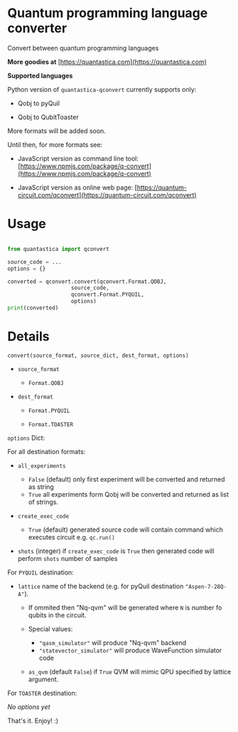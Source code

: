 # Quantum programming language converter

Convert between quantum programming languages

**More goodies at** [https://quantastica.com](https://quantastica.com)


**Supported languages**

Python version of `quantastica-qconvert` currently supports only:

- Qobj to pyQuil

- Qobj to QubitToaster

More formats will be added soon.

Until then, for more formats see:

- JavaScript version as command line tool: [https://www.npmjs.com/package/q-convert](https://www.npmjs.com/package/q-convert)

- JavaScript version as online web page: [https://quantum-circuit.com/qconvert](https://quantum-circuit.com/qconvert)


# Usage

```python

from quantastica import qconvert

source_code = ...
options = {}

converted = qconvert.convert(qconvert.Format.QOBJ,
                    source_code,
                    qconvert.Format.PYQUIL,
                    options)
print(converted)

```

# Details

`convert(source_format, source_dict, dest_format, options)`

- `source_format` 

	- `Format.QOBJ`

- `dest_format`

	- `Format.PYQUIL`

	- `Format.TOASTER`



`options` Dict:

For all destination formats:

- `all_experiments` 
	- `False` (default) only first experiment will be converted and returned as string
	- `True` all experiments form Qobj will be converted and returned as list of strings. 

- `create_exec_code`
	- `True` (default) generated source code will contain command which executes circuit e.g. `qc.run()`

- `shots` (integer) if `create_exec_code` is `True` then generated code will perform `shots` number of samples


For `PYQUIL` destination:

- `lattice` name of the backend (e.g. for pyQuil destination `"Aspen-7-28Q-A"`). 
	- If ommited then "Nq-qvm" will be generated where `N` is number fo qubits in the circuit.
	- Special values:
		- `"qasm_simulator"` will produce "Nq-qvm" backend
		- `"statevector_simulator"` will produce WaveFunction simulator code

	- `as_qvm` (default `False`) if `True` QVM will mimic QPU specified by lattice argument.

For `TOASTER` destination:

*No options yet*


That's it. Enjoy! :)
